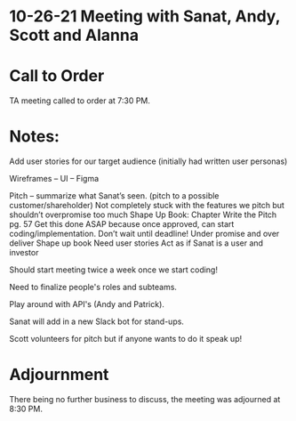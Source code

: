 # 10-26-21 Meeting with Sanat, Andy, Scott and Alanna

# Call to Order
TA meeting called to order at 7:30 PM.

# Notes:

Add user stories for our target audience (initially had written user personas)

Wireframes – UI – Figma

Pitch – summarize what Sanat’s seen. (pitch to a possible customer/shareholder)
	Not completely stuck with the features we pitch but shouldn’t overpromise too much
  Shape Up Book: Chapter Write the Pitch pg. 57
  Get this done ASAP because once approved, can start coding/implementation. Don’t wait until deadline!
  Under promise and over deliver
  Shape up book
  Need user stories
  Act as if Sanat is a user and investor
  
Should start meeting twice a week once we start coding!

Need to finalize people's roles and subteams.

Play around with API's (Andy and Patrick).

Sanat will add in a new Slack bot for stand-ups.

Scott volunteers for pitch but if anyone wants to do it speak up!

# Adjournment
There being no further business to discuss, the meeting was adjourned at 8:30 PM.

